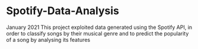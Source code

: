 # Spotify-Data-Analysis
January 2021
This project exploited data generated using the Spotify API, in order to classify songs by their musical genre and to predict the popularity of a song by analysing its features


